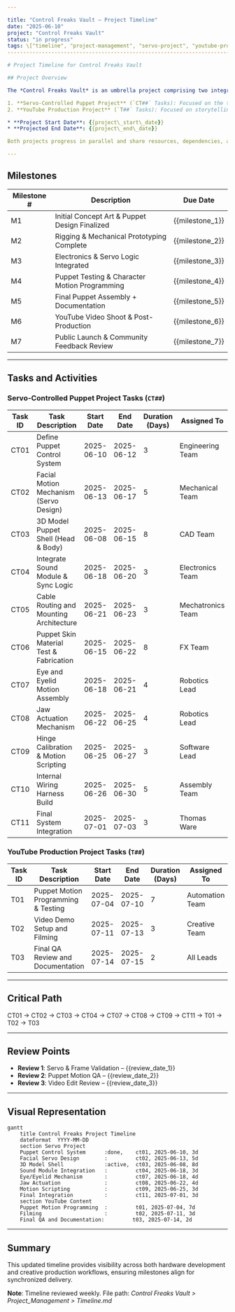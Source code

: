```yaml
---

title: "Control Freaks Vault – Project Timeline"
date: "2025-06-10"
project: "Control Freaks Vault"
status: "in progress"
tags: \["timeline", "project-management", "servo-project", "youtube-production"]
--------------------------------------------------------------------------------

# Project Timeline for Control Freaks Vault

## Project Overview

The *Control Freaks Vault* is an umbrella project comprising two integrated yet distinct tracks:

1. **Servo-Controlled Puppet Project** (`CT##` Tasks): Focused on the technical and mechanical development of animatronic puppets.
2. **YouTube Production Project** (`T##` Tasks): Focused on storytelling, video production, and content creation using the puppets.

* **Project Start Date**: {{project\_start\_date}}
* **Projected End Date**: {{project\_end\_date}}

Both projects progress in parallel and share resources, dependencies, and coordination milestones.

---
```


## Milestones

| Milestone # | Description                                   | Due Date         |
| ----------- | --------------------------------------------- | ---------------- |
| M1          | Initial Concept Art & Puppet Design Finalized | {{milestone\_1}} |
| M2          | Rigging & Mechanical Prototyping Complete     | {{milestone\_2}} |
| M3          | Electronics & Servo Logic Integrated          | {{milestone\_3}} |
| M4          | Puppet Testing & Character Motion Programming | {{milestone\_4}} |
| M5          | Final Puppet Assembly + Documentation         | {{milestone\_5}} |
| M6          | YouTube Video Shoot & Post-Production         | {{milestone\_6}} |
| M7          | Public Launch & Community Feedback Review     | {{milestone\_7}} |

---

## Tasks and Activities

### Servo-Controlled Puppet Project Tasks (`CT##`)

| Task ID | Task Description                        | Start Date | End Date   | Duration (Days) | Assigned To       |
| ------- | --------------------------------------- | ---------- | ---------- | --------------- | ----------------- |
| CT01    | Define Puppet Control System            | 2025-06-10 | 2025-06-12 | 3               | Engineering Team  |
| CT02    | Facial Motion Mechanism (Servo Design)  | 2025-06-13 | 2025-06-17 | 5               | Mechanical Team   |
| CT03    | 3D Model Puppet Shell (Head & Body)     | 2025-06-08 | 2025-06-15 | 8               | CAD Team          |
| CT04    | Integrate Sound Module & Sync Logic     | 2025-06-18 | 2025-06-20 | 3               | Electronics Team  |
| CT05    | Cable Routing and Mounting Architecture | 2025-06-21 | 2025-06-23 | 3               | Mechatronics Team |
| CT06    | Puppet Skin Material Test & Fabrication | 2025-06-15 | 2025-06-22 | 8               | FX Team           |
| CT07    | Eye and Eyelid Motion Assembly          | 2025-06-18 | 2025-06-21 | 4               | Robotics Lead     |
| CT08    | Jaw Actuation Mechanism                 | 2025-06-22 | 2025-06-25 | 4               | Robotics Lead     |
| CT09    | Hinge Calibration & Motion Scripting    | 2025-06-25 | 2025-06-27 | 3               | Software Lead     |
| CT10    | Internal Wiring Harness Build           | 2025-06-26 | 2025-06-30 | 5               | Assembly Team     |
| CT11    | Final System Integration                | 2025-07-01 | 2025-07-03 | 3               | Thomas Ware       |

### YouTube Production Project Tasks (`T##`)

| Task ID | Task Description                    | Start Date | End Date   | Duration (Days) | Assigned To     |
| ------- | ----------------------------------- | ---------- | ---------- | --------------- | --------------- |
| T01     | Puppet Motion Programming & Testing | 2025-07-04 | 2025-07-10 | 7               | Automation Team |
| T02     | Video Demo Setup and Filming        | 2025-07-11 | 2025-07-13 | 3               | Creative Team   |
| T03     | Final QA Review and Documentation   | 2025-07-14 | 2025-07-15 | 2               | All Leads       |

---

## Critical Path

CT01 → CT02 → CT03 → CT04 → CT07 → CT08 → CT09 → CT11 → T01 → T02 → T03

---

## Review Points

* **Review 1**: Servo & Frame Validation – {{review\_date\_1}}
* **Review 2**: Puppet Motion QA – {{review\_date\_2}}
* **Review 3**: Video Edit Review – {{review\_date\_3}}

---

## Visual Representation

```mermaid
gantt
    title Control Freaks Project Timeline
    dateFormat  YYYY-MM-DD
    section Servo Project
    Puppet Control System      :done,    ct01, 2025-06-10, 3d
    Facial Servo Design        :         ct02, 2025-06-13, 5d
    3D Model Shell             :active,  ct03, 2025-06-08, 8d
    Sound Module Integration   :         ct04, 2025-06-18, 3d
    Eye/Eyelid Mechanism       :         ct07, 2025-06-18, 4d
    Jaw Actuation              :         ct08, 2025-06-22, 4d
    Motion Scripting           :         ct09, 2025-06-25, 3d
    Final Integration          :         ct11, 2025-07-01, 3d
    section YouTube Content
    Puppet Motion Programming  :         t01, 2025-07-04, 7d
    Filming                    :         t02, 2025-07-11, 3d
    Final QA and Documentation:         t03, 2025-07-14, 2d
```

---

## Summary

This updated timeline provides visibility across both hardware development and creative production workflows, ensuring milestones align for synchronized delivery.

**Note**: Timeline reviewed weekly. File path: *Control Freaks Vault > Project\_Management > Timeline.md*
